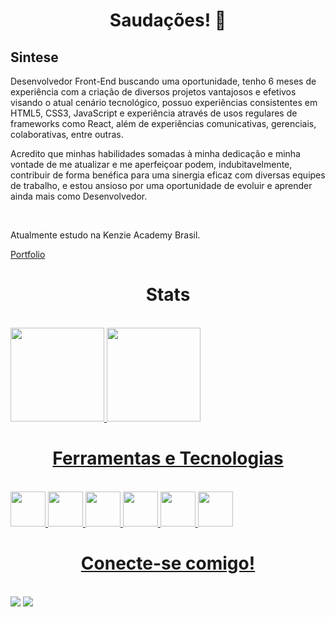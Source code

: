 ## <h1 align="center"> Saudações! 🚀</h1>

## Sintese 
<p> Desenvolvedor Front-End buscando uma oportunidade, tenho 6 meses de experiência com a criação de diversos projetos vantajosos e efetivos visando o atual cenário tecnológico, possuo experiências consistentes em HTML5, CSS3, JavaScript e experiência através de usos regulares de frameworks como React, além de experiências comunicativas, gerenciais, colaborativas, entre outras. 
<br>
<p> Acredito que minhas habilidades somadas à minha dedicação e minha vontade de me atualizar e me aperfeiçoar podem, indubitavelmente, contribuir de forma benéfica para uma sinergia eficaz com diversas equipes de trabalho, e estou ansioso por uma oportunidade de evoluir e aprender ainda mais como Desenvolvedor. </p>
<br>
<p> Atualmente estudo na Kenzie Academy Brasil.</p>

<a href = "https://mariolucas.tech"> Portfolio </a>

## <h1 align="center"> Stats </h1>
<div><br>
<a href="https://github.com/mariolucass">
  <img height="150em"  src="https://github-readme-stats.vercel.app/api?username=mariolucass&count_private=true&show_icons=true&border_radius=10px&custom_title=My+Stats&hide=stars&bg_color=002e34,004443,002e34&title_color=00c16c&icon_color=00c16c&text_color=e9e9e9&border_color=00755c&" />
  <img height="150em" src="https://github-readme-stats.vercel.app/api/top-langs/?username=mariolucass&hide=html&count_private=true&bg_color=002e34,004443,002e34&title_color=00c16c&icon_color=00c16c&text_color=e9e9e9&border_color=00755c&layout=compact&" />
</div>

## <h1 align="center"> Ferramentas e Tecnologias </h1>  
<div style="display: inline_block"><br>
<img src="https://cdn.jsdelivr.net/gh/devicons/devicon/icons/react/react-original-wordmark.svg" height="56px" width="56px"/>
<img src="https://cdn.jsdelivr.net/gh/devicons/devicon/icons/typescript/typescript-original.svg" height="56px" width="56px"/>
<img src="https://cdn.jsdelivr.net/gh/devicons/devicon/icons/javascript/javascript-original.svg" height="56px" width="56px"/>
<img src="https://cdn.jsdelivr.net/gh/devicons/devicon/icons/git/git-plain.svg" height="56px" width="56px"/>
<img src="https://cdn.jsdelivr.net/gh/devicons/devicon/icons/github/github-original.svg" height="56px" width="56px"/>
<img src="https://cdn.jsdelivr.net/gh/devicons/devicon/icons/nodejs/nodejs-original.svg" height="56px" width="56px"/>
</div>
  
  
## <h1 align="center"> Conecte-se comigo! </h1> 
  <div><br>
<a href = "mailto:contato@mariolasdev@gmail.com"><img src="https://img.shields.io/badge/Gmail-D14836?style=for-the-badge&logo=gmail&logoColor=white" target="_blank"></a>
<a href="https://www.linkedin.com/in/mariolucass" target="_blank"><img src="https://img.shields.io/badge/-LinkedIn-%230077B5?style=for-the-badge&logo=linkedin&logoColor=white" target="_blank"></a>   
</div>


